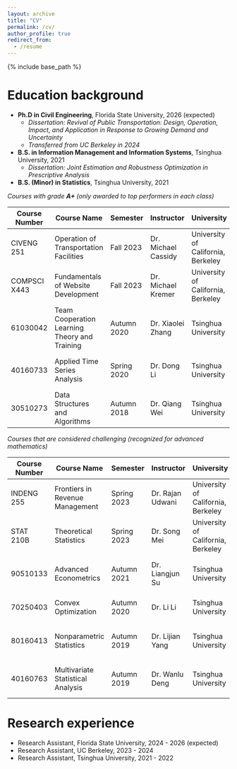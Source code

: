 ```yaml
---
layout: archive
title: "CV"
permalink: /cv/
author_profile: true
redirect_from:
  - /resume
---
```


{% include base_path %}

Education background
======
* **Ph.D in Civil Engineering**, Florida State University, 2026 (expected)
  * *Dissertation: Revival of Public Transportation: Design, Operation, Impact, and Application in Response to Growing Demand and Uncertainty*  
  * *Transferred from UC Berkeley in 2024*  
* **B.S. in Information Management and Information Systems**, Tsinghua University, 2021
  * *Dissertation: Joint Estimation and Robustness Optimization in Prescriptive Analysis* 
* **B.S. (Minor) in Statistics**, Tsinghua University, 2021


*Courses with grade **A+** (only awarded to top performers in each class)*  

|Course Number | Course Name | Semester | Instructor | University | Department | Credit Units | Level |
|-------------|--------------|---------|-------------|-------------|-------------|-----|--------|
|CIVENG 251| Operation of Transportation Facilities | Fall 2023 | Dr. Michael Cassidy | University of California, Berkeley | Civil & Environmental Engineering | 3 | Graduate |
|COMPSCI X443| Fundamentals of Website Development | Fall 2023 | Dr. Michael Kremer | University of California, Berkeley | UC Berkeley Extension | 2 | Undergraduate |
|61030042 |Team Cooperation Learning Theory and Training | Autumn 2020 | Dr. Xiaolei Zhang | Tsinghua University | School of Education| 2 | Graduate |
|40160733 | Applied Time Series Analysis | Spring 2020 | Dr. Dong Li | Tsinghua University | Department of Statistics and Data Science | 3 | Undergraduate |
|30510273  | Data Structures and Algorithms | Autumn 2018 | Dr. Qiang Wei | Tsinghua University | School of Economics and Management | 3 | Undergraduate |

*Courses that are considered challenging (recognized for advanced mathematics)*  

|Course Number | Course Name | Semester | Instructor | University | Department | Credit Units | Level | Grade |
|-------------|--------------|---------|-------------|-------------|-------------|-----|--------|--------|
|INDENG 255| Frontiers in Revenue Management | Spring 2023 | Dr. Rajan Udwani | University of California, Berkeley | Industrial Engineering & Operations Research | 3 | Graduate | A |
|STAT 210B| Theoretical Statistics | Spring 2023 | Dr. Song Mei | University of California, Berkeley | Department of Statistics | 4 | Graduate | A |
|90510133  | Advanced Econometrics | Autumn 2021 | Dr. Liangjun Su | Tsinghua University | School of Economics and Management | 3 | Graduate | A- |
|70250403 | Convex Optimization | Autumn 2020 | Dr. Li Li | Tsinghua University | Department of Automation | 3 | Graduate | A |
|80160413 | Nonparametric Statistics | Autumn 2019 | Dr. Lijian Yang | Tsinghua University | Department of Statistics and Data Science | 3 | Graduate | P |
|40160763  | Multivariate Statistical Analysis | Autumn 2019 | Dr. Wanlu Deng | Tsinghua University | Department of Statistics and Data Science | 3 | Undergraduate | A |


Research experience
======
* Research Assistant, Florida State University, 2024 - 2026 (expected)
* Research Assistant, UC Berkeley, 2023 - 2024
* Research Assistant, Tsinghua University, 2021 - 2022

<!-- Work experience
======
* Spring 2024: Academic Pages Collaborator
  * GitHub University
  * Duties includes: Updates and improvements to template
  * Supervisor: The Users

* Fall 2015: Research Assistant
  * GitHub University
  * Duties included: Merging pull requests
  * Supervisor: Professor Hub

* Summer 2015: Research Assistant
  * GitHub University
  * Duties included: Tagging issues
  * Supervisor: Professor Git
  
Skills
======
* Skill 1
* Skill 2
  * Sub-skill 2.1
  * Sub-skill 2.2
  * Sub-skill 2.3
* Skill 3

Publications
======
  <ul>{% for post in site.publications reversed %}
    {% include archive-single-cv.html %}
  {% endfor %}</ul>
  
Talks
======
  <ul>{% for post in site.talks reversed %}
    {% include archive-single-talk-cv.html  %}
  {% endfor %}</ul>
  
Teaching
======
  <ul>{% for post in site.teaching reversed %}
    {% include archive-single-cv.html %}
  {% endfor %}</ul>
  
Service and leadership
======
* Currently signed in to 43 different slack teams -->
